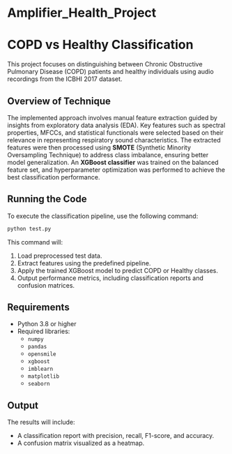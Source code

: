 # Amplifier_Health_Project
# COPD vs Healthy Classification

This project focuses on distinguishing between Chronic Obstructive Pulmonary Disease (COPD) patients and healthy individuals using audio recordings from the ICBHI 2017 dataset.

## Overview of Technique
The implemented approach involves manual feature extraction guided by insights from exploratory data analysis (EDA). Key features such as spectral properties, MFCCs, and statistical functionals were selected based on their relevance in representing respiratory sound characteristics. The extracted features were then processed using **SMOTE** (Synthetic Minority Oversampling Technique) to address class imbalance, ensuring better model generalization. An **XGBoost classifier** was trained on the balanced feature set, and hyperparameter optimization was performed to achieve the best classification performance.

## Running the Code
To execute the classification pipeline, use the following command:

```bash
python test.py
```

This command will:
1. Load preprocessed test data.
2. Extract features using the predefined pipeline.
3. Apply the trained XGBoost model to predict COPD or Healthy classes.
4. Output performance metrics, including classification reports and confusion matrices.

## Requirements
- Python 3.8 or higher
- Required libraries:
  - `numpy`
  - `pandas`
  - `opensmile`
  - `xgboost`
  - `imblearn`
  - `matplotlib`
  - `seaborn`

## Output
The results will include:
- A classification report with precision, recall, F1-score, and accuracy.
- A confusion matrix visualized as a heatmap.





